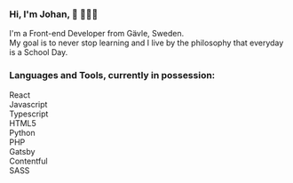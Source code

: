 ### Hi, I'm Johan, 👋 👨🏼‍💻
I'm a Front-end Developer from Gävle, Sweden.  
My goal is to never stop learning and I live by the philosophy that everyday is a School Day.

### Languages and Tools, currently in possession:

React  
Javascript  
Typescript  
HTML5  
Python  
PHP  
Gatsby  
Contentful  
SASS  

<!--
**iohan/iohan** is a ✨ _special_ ✨ repository because its `README.md` (this file) appears on your GitHub profile.

Here are some ideas to get you started:

- 🔭 I’m currently working on ...
- 🌱 I’m currently learning ...
- 👯 I’m looking to collaborate on ...
- 🤔 I’m looking for help with ...
- 💬 Ask me about ...
- 📫 How to reach me: ...
- 😄 Pronouns: ...
- ⚡ Fun fact: ...
-->

